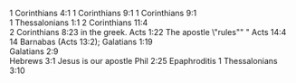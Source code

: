 1 Corinthians 4:1	1 Corinthians 9:1
1 Corinthians 9:1	
1 Thessalonians 1:1	
2 Corinthians 11:4	
2 Corinthians 8:23	in the greek.
Acts 1:22	The apostle \\"rules\"\" "
Acts 14:4 14	Barnabas (Acts 13:2);
Galatians 1:19	
Galatians 2:9	
Hebrews 3:1	Jesus is our apostle
Phil 2:25	Epaphroditis
1 Thessalonians 3:10	
